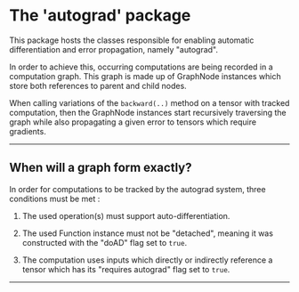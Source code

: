 
# The 'autograd' package #

This package hosts the classes responsible for enabling 
automatic differentiation and error propagation, namely "autograd".

In order to achieve this, occurring computations are being recorded in a computation graph. 
This graph is made up of GraphNode instances which store both references to parent and child nodes.

When calling variations of the `backward(..)` method on a tensor with tracked computation, 
then the GraphNode instances start recursively traversing the graph while also propagating
a given error to tensors which require gradients.

---

## When will a graph form exactly? ##

In order for computations to be tracked by the autograd system, three conditions must
be met : <br>

1. The used operation(s) must support auto-differentiation.

2. The used Function instance must not be "detached", meaning it was constructed with the "doAD" flag set to `true`.

3. The computation uses inputs which directly or indirectly reference a tensor which has its "requires autograd" flag set to `true`.

---










